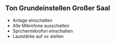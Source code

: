 ## Ton Grundeinstellen Großer Saal

* Anlage einschalten
* Alle Mikrofone ausschalten
* Sprchermikrofon einschalten
* Lautstärke auf xx stellen
